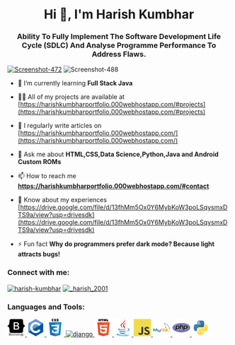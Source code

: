 <h1 align="center">Hi 👋, I'm Harish Kumbhar</h1>
<h3 align="center">Ability To Fully Implement The Software Development Life Cycle (SDLC) And Analyse Programme Performance To Address Flaws.</h3>

<a href="https://imgbb.com/"><img src="https://i.ibb.co/HB9Y4yh/Screenshot-472.png" alt="Screenshot-472" border="0" width="400px" height="400px"></a>
<img src="https://media.tenor.com/2uyENRmiUt0AAAAM/coding.gif" alt="Screenshot-488" border="0"  width="400px" height="400px">

- 🌱 I’m currently learning **Full Stack Java**

- 👨‍💻 All of my projects are available at [https://harishkumbharportfolio.000webhostapp.com/#projects](https://harishkumbharportfolio.000webhostapp.com/#projects)

- 📝 I regularly write articles on [https://harishkumbharportfolio.000webhostapp.com/](https://harishkumbharportfolio.000webhostapp.com/)

- 💬 Ask me about **HTML,CSS,Data Science,Python,Java and Android Custom ROMs**

- 📫 How to reach me **https://harishkumbharportfolio.000webhostapp.com/#contact**

- 📄 Know about my experiences [https://drive.google.com/file/d/13fhMm5Ox0Y6MybKoW3poLSqysmxDTS9a/view?usp=drivesdk](https://drive.google.com/file/d/13fhMm5Ox0Y6MybKoW3poLSqysmxDTS9a/view?usp=drivesdk)

- ⚡ Fun fact **Why do programmers prefer dark mode? Because light attracts bugs!**

<h3 align="left">Connect with me:</h3>
<p align="left">
<a href="https://linkedin.com/in/harish-kumbhar" target="blank"><img align="center" src="https://raw.githubusercontent.com/rahuldkjain/github-profile-readme-generator/master/src/images/icons/Social/linked-in-alt.svg" alt="harish-kumbhar" height="30" width="40" /></a>
<a href="https://instagram.com/_harish_2001" target="blank"><img align="center" src="https://raw.githubusercontent.com/rahuldkjain/github-profile-readme-generator/master/src/images/icons/Social/instagram.svg" alt="_harish_2001" height="30" width="40" /></a>
</p>

<h3 align="left">Languages and Tools:</h3>
<p align="left"> <a href="https://getbootstrap.com" target="_blank" rel="noreferrer"> <img src="https://raw.githubusercontent.com/devicons/devicon/master/icons/bootstrap/bootstrap-plain-wordmark.svg" alt="bootstrap" width="40" height="40"/> </a> <a href="https://www.cprogramming.com/" target="_blank" rel="noreferrer"> <img src="https://raw.githubusercontent.com/devicons/devicon/master/icons/c/c-original.svg" alt="c" width="40" height="40"/> </a> <a href="https://www.w3schools.com/css/" target="_blank" rel="noreferrer"> <img src="https://raw.githubusercontent.com/devicons/devicon/master/icons/css3/css3-original-wordmark.svg" alt="css3" width="40" height="40"/> </a> <a href="https://www.djangoproject.com/" target="_blank" rel="noreferrer"> <img src="https://cdn.worldvectorlogo.com/logos/django.svg" alt="django" width="40" height="40"/> </a> <a href="https://www.w3.org/html/" target="_blank" rel="noreferrer"> <img src="https://raw.githubusercontent.com/devicons/devicon/master/icons/html5/html5-original-wordmark.svg" alt="html5" width="40" height="40"/> </a> <a href="https://www.java.com" target="_blank" rel="noreferrer"> <img src="https://raw.githubusercontent.com/devicons/devicon/master/icons/java/java-original.svg" alt="java" width="40" height="40"/> </a> <a href="https://developer.mozilla.org/en-US/docs/Web/JavaScript" target="_blank" rel="noreferrer"> <img src="https://raw.githubusercontent.com/devicons/devicon/master/icons/javascript/javascript-original.svg" alt="javascript" width="40" height="40"/> </a> <a href="https://www.mysql.com/" target="_blank" rel="noreferrer"> <img src="https://raw.githubusercontent.com/devicons/devicon/master/icons/mysql/mysql-original-wordmark.svg" alt="mysql" width="40" height="40"/> </a> <a href="https://www.php.net" target="_blank" rel="noreferrer"> <img src="https://raw.githubusercontent.com/devicons/devicon/master/icons/php/php-original.svg" alt="php" width="40" height="40"/> </a> <a href="https://www.python.org" target="_blank" rel="noreferrer"> <img src="https://raw.githubusercontent.com/devicons/devicon/master/icons/python/python-original.svg" alt="python" width="40" height="40"/> </a> </p>


